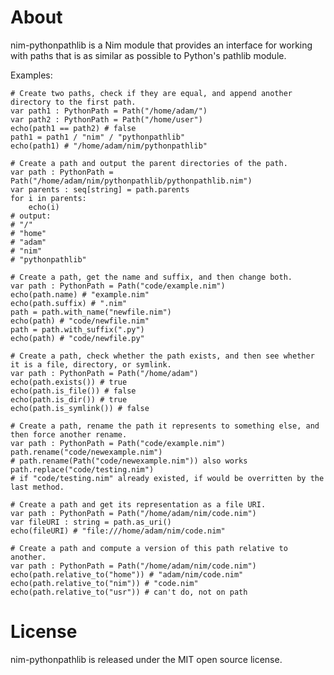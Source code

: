 About
=====

nim-pythonpathlib is a Nim module that provides an interface for working with paths that is as similar as possible to Python's pathlib module.

Examples:

    # Create two paths, check if they are equal, and append another directory to the first path.
    var path1 : PythonPath = Path("/home/adam/")
    var path2 : PythonPath = Path("/home/user")
    echo(path1 == path2) # false
    path1 = path1 / "nim" / "pythonpathlib"
    echo(path1) # "/home/adam/nim/pythonpathlib"

    # Create a path and output the parent directories of the path.
    var path : PythonPath = Path("/home/adam/nim/pythonpathlib/pythonpathlib.nim")
    var parents : seq[string] = path.parents
    for i in parents:
        echo(i)
    # output:
    # "/"
    # "home"
    # "adam"
    # "nim"
    # "pythonpathlib"

    # Create a path, get the name and suffix, and then change both.
    var path : PythonPath = Path("code/example.nim")
    echo(path.name) # "example.nim"
    echo(path.suffix) # ".nim"
    path = path.with_name("newfile.nim")
    echo(path) # "code/newfile.nim"
    path = path.with_suffix(".py")
    echo(path) # "code/newfile.py"

    # Create a path, check whether the path exists, and then see whether it is a file, directory, or symlink.
    var path : PythonPath = Path("/home/adam")
    echo(path.exists()) # true
    echo(path.is_file()) # false
    echo(path.is_dir()) # true
    echo(path.is_symlink()) # false

    # Create a path, rename the path it represents to something else, and then force another rename.
    var path : PythonPath = Path("code/example.nim")
    path.rename("code/newexample.nim")
    # path.rename(Path("code/newexample.nim")) also works
    path.replace("code/testing.nim")
    # if "code/testing.nim" already existed, if would be overritten by the last method.
  
    # Create a path and get its representation as a file URI.
    var path : PythonPath = Path("/home/adam/nim/code.nim")
    var fileURI : string = path.as_uri()
    echo(fileURI) # "file:///home/adam/nim/code.nim"

    # Create a path and compute a version of this path relative to another.
    var path : PythonPath = Path("/home/adam/nim/code.nim")
    echo(path.relative_to("home")) # "adam/nim/code.nim"
    echo(path.relative_to("nim")) # "code.nim"
    echo(path.relative_to("usr")) # can't do, not on path

License
=======

nim-pythonpathlib is released under the MIT open source license.
